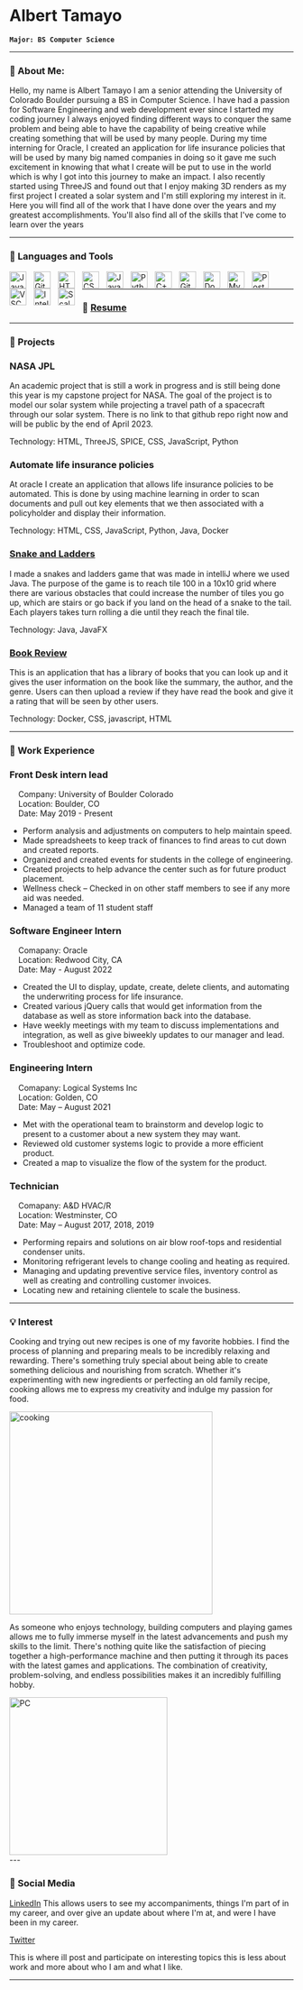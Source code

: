 <!--
**alberttmy1/alberttmy1** is a ✨ _special_ ✨ repository because its `README.md` (this file) appears on your GitHub profile.

Here are some ideas to get you started:

- 🔭 I’m currently working on ...
- 🌱 I’m currently learning ...
- 👯 I’m looking to collaborate on ...
- 🤔 I’m looking for help with ...
- 💬 Ask me about ...
- 📫 How to reach me: ...
- 😄 Pronouns: ...
- ⚡ Fun fact: ...
-->
# Albert Tamayo

**`Major: BS Computer Science`**

---
### 💬 About Me:

Hello, my name is Albert Tamayo I am a senior attending the University of Colorado Boulder pursuing a BS in Computer Science. I have had a passion for Software Engineering and web development ever since I started my coding journey I always enjoyed finding different ways to conquer the same problem and being able to have the capability of being creative while creating something that will be used by many people. During my time interning for Oracle, I created an application for life insurance policies that will be used by many big named companies in doing so it gave me such excitement in knowing that what I create will be put to use in the world which is why I got into this journey to make an impact. I also recently started using ThreeJS and found out that I enjoy making 3D renders as my first project I created a solar system and I'm still exploring my interest in it. Here you will find all of the work that I have done over the years and my greatest accomplishments. You'll also find all of the skills that I've come to learn over the years 

---

### 🧰 Languages and Tools

<img align="left" alt="Java" width="30px" style="padding-right:10px;" src="https://cdn.jsdelivr.net/gh/devicons/devicon/icons/java/java-original.svg"/>
<img align="left" alt="Git" width="30px" style="padding-right:10px;" src="https://cdn.jsdelivr.net/gh/devicons/devicon/icons/git/git-original.svg" />
<img align="left" alt="HTML" width="30px" style="padding-right:10px;" src="https://cdn.jsdelivr.net/gh/devicons/devicon/icons/html5/html5-plain.svg" />
<img align="left" alt="CSS" width="30px" style="padding-right:10px;" src="https://cdn.jsdelivr.net/gh/devicons/devicon/icons/css3/css3-plain.svg" />
<img align="left" alt="JavaScript" width="30px" style="padding-right:10px;" src="https://cdn.jsdelivr.net/gh/devicons/devicon/icons/javascript/javascript-plain.svg" />
<img align="left" alt="Python" width="30px" style="padding-right:10px;" src="https://cdn.jsdelivr.net/gh/devicons/devicon/icons/python/python-plain.svg" />
<img align="left" alt="C++" width="30px" style="padding-right:10px;" src="https://cdn.jsdelivr.net/gh/devicons/devicon/icons/cplusplus/cplusplus-line.svg" />
<img align="left" alt="GitHub" width="30px" style="padding-right:10px;" src="https://cdn.jsdelivr.net/gh/devicons/devicon/icons/github/github-original.svg" />
<img align="left" alt="Docker" width="30px" style="padding-right:10px;" src="https://cdn.jsdelivr.net/gh/devicons/devicon/icons/docker/docker-plain.svg" />
<img align="left" alt="MySQL" width="30px" style="padding-right:10px;" src="https://cdn.jsdelivr.net/gh/devicons/devicon/icons/mysql/mysql-original.svg" />
<img align="left" alt="PostgresSQL" width="30px" style="padding-right:10px;" src="https://cdn.jsdelivr.net/gh/devicons/devicon/icons/postgresql/postgresql-original.svg" />
<img align="left" alt="VSCode" width="30px" style="padding-right:10px;" src="https://cdn.jsdelivr.net/gh/devicons/devicon/icons/vscode/vscode-original.svg" />
<img align="left" alt="IntelliJ" width="30px" style="padding-right:10px;" src="https://cdn.jsdelivr.net/gh/devicons/devicon/icons/intellij/intellij-plain.svg" />
<img align="left" alt="Scala" width="30px" style="padding-right:10px;" src="https://cdn.jsdelivr.net/gh/devicons/devicon/icons/scala/scala-original.svg" />    
<br />

---

### 📘 <a href="https://drive.google.com/file/d/19IvXgbPG4eHPRR-NqvKEj7Y2L8PGdAs5/view?usp=sharing">Resume</a>

---

### 🚀 Projects

### NASA JPL
An academic project that is still a work in progress and is still being done this year is my capstone project for NASA. The goal of the project is to model our solar system while projecting a travel path of a spacecraft through our solar system. There is no link to that github repo right now and will be public by the end of April 2023. 

Technology: HTML, ThreeJS, SPICE, CSS, JavaScript, Python

### Automate life insurance policies 
At oracle I create an application that allows life insurance policies to be automated. This is done by using machine learning in order to scan documents and pull out key elements that we then associated with a policyholder and display their information.

Technology: HTML, CSS, JavaScript, Python, Java, Docker

### <a href="https://github.com/KevinFLoaiza/ChutesAndLadders">Snake and Ladders </a>
I made a snakes and ladders game that was made in intelliJ where we used Java. The purpose of the game is to reach tile 100 in a 10x10 grid where there are various obstacles that could increase the number of tiles you go up, which are stairs or go back if you land on the head of a snake to the tail. Each players takes turn rolling a die until they reach the final tile. 

Technology: Java, JavaFX

### <a href="https://github.com/CSCI-3308-CU-Boulder/3308SP21_section013_5">Book Review </a>
This is an application that has a library of books that you can look up and it gives the user information on the book like the summary, the author, and the genre. Users can then upload a review if they have read the book and give it a rating that will be seen by other users. 

Technology: Docker, CSS, javascript, HTML

---
### 🏢 Work Experience

### Front Desk intern lead
&nbsp;&nbsp;&nbsp;&nbsp;Company: University of Boulder Colorado
<br>
&nbsp;&nbsp;&nbsp;&nbsp;Location: Boulder, CO
<br>
&nbsp;&nbsp;&nbsp;&nbsp;Date: May 2019 - Present
<br>
- Perform analysis and adjustments on computers to help maintain speed.
- Made spreadsheets to keep track of finances to find areas to cut down and created reports.
- Organized and created events for students in the college of engineering.
- Created projects to help advance the center such as for future product placement.
- Wellness check – Checked in on other staff members to see if any more aid was needed.
- Managed a team of 11 student staff

### Software Engineer Intern
&nbsp;&nbsp;&nbsp;&nbsp;Comapany: Oracle
<br>
&nbsp;&nbsp;&nbsp;&nbsp;Location: Redwood City, CA
<br>
&nbsp;&nbsp;&nbsp;&nbsp;Date: May - August 2022
<br>
- Created the UI to display, update, create, delete clients, and automating the underwriting process for life insurance.
- Created various jQuery calls that would get information from the database as well as store information back into the database.
- Have weekly meetings with my team to discuss implementations and integration, as well as give biweekly updates to our manager and lead.
- Troubleshoot and optimize code.

### Engineering Intern
&nbsp;&nbsp;&nbsp;&nbsp;Comapany: Logical Systems Inc
<br>
&nbsp;&nbsp;&nbsp;&nbsp;Location: Golden, CO
<br>
&nbsp;&nbsp;&nbsp;&nbsp;Date: May – August 2021
<br>
- Met with the operational team to brainstorm and develop logic to present to a customer about a new system they may want.
- Reviewed old customer systems logic to provide a more efficient product.
- Created a map to visualize the flow of the system for the product.

### Technician
&nbsp;&nbsp;&nbsp;&nbsp;Comapany: A&D HVAC/R
<br>
&nbsp;&nbsp;&nbsp;&nbsp;Location: Westminster, CO
<br>
&nbsp;&nbsp;&nbsp;&nbsp;Date: May – August 2017, 2018, 2019
<br>
- Performing repairs and solutions on air blow roof-tops and residential condenser units.
- Monitoring refrigerant levels to change cooling and heating as required.
- Managing and updating preventive service files, inventory control as well as creating and controlling customer invoices.
- Locating new and retaining clientele to scale the business.

---

### 💡 Interest

Cooking and trying out new recipes is one of my favorite hobbies. I find the process of planning and preparing meals to be incredibly relaxing and rewarding. There's something truly special about being able to create something delicious and nourishing from scratch. Whether it's experimenting with new ingredients or perfecting an old family recipe, cooking allows me to express my creativity and indulge my passion for food.

<img align="left" alt="cooking" width="360px" style="padding-right:10px;" src="https://media-cldnry.s-nbcnews.com/image/upload/t_fit-1240w,f_auto,q_auto:best/newscms/2019_41/3044956/191009-cooking-vegetables-al-1422.jpg" />
<br clear="left"/>


As someone who enjoys technology, building computers and playing games allows me to fully immerse myself in the latest advancements and push my skills to the limit. There's nothing quite like the satisfaction of piecing together a high-performance machine and then putting it through its paces with the latest games and applications. The combination of creativity, problem-solving, and endless possibilities makes it an incredibly fulfilling hobby.

<img align="left" alt="PC" width="280px" style="padding-right:10px;" src="https://cdna.pcpartpicker.com/static/forever/images/userbuild/284120.ef259283c2e58f2918219edfe9b6d299.jpg" />
<br clear="left"/>
---

### 🧶 Social Media

<a href="https://www.linkedin.com/in/albert-tamayo-93207b208/">LinkedIn</a>
This allows users to see my accompaniments, things I'm part of in my career, and over give an update about where I'm at, and were I have been in my career.

<a href="https://twitter.com/Alberttmy16">Twitter</a>

This is where ill post and participate on interesting topics this is less about work and more about who I am and what I like.

---
